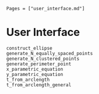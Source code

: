 ```@index
Pages = ["user_interface.md"]
```

# User Interface

```@docs
construct_ellipse
generate_N_equally_spaced_points
generate_N_clustered_points
generate_perimeter_point
x_parametric_equation 
y_parametric_equation
t_from_arclength
t_from_arclength_general
```